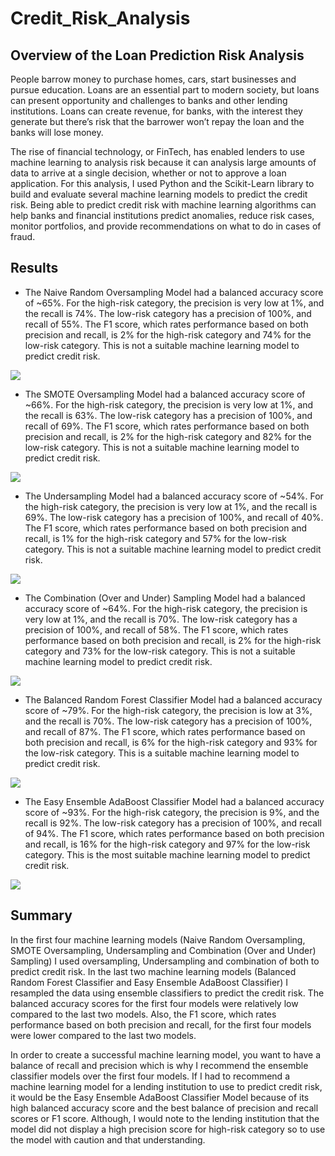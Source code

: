 # Credit_Risk_Analysis

## Overview of the Loan Prediction Risk Analysis

People barrow money to purchase homes, cars, start businesses and pursue education.  Loans are an essential part to modern society, but loans can present opportunity and challenges to banks and other lending institutions.  Loans can create revenue, for banks, with the interest they generate but there’s risk that the barrower won’t repay the loan and the banks will lose money.  

The rise of financial technology, or FinTech, has enabled lenders to use machine learning to analysis risk because it can analysis large amounts of data to arrive at a single decision, whether or not to approve a loan application.  For this analysis, I used Python and the Scikit-Learn library to build and evaluate several machine learning models to predict the credit risk.  Being able to predict credit risk with machine learning algorithms can help banks and financial institutions predict anomalies, reduce risk cases, monitor portfolios, and provide recommendations on what to do in cases of fraud.

## Results

-	The Naive Random Oversampling Model had a balanced accuracy score of ~65%.  For the high-risk category, the precision is very low at 1%, and the recall is 74%.  The low-risk category has a precision of 100%, and recall of 55%. The F1 score, which rates performance based on both precision and recall, is 2% for the high-risk category and 74% for the low-risk category.  This is not a suitable machine learning model to predict credit risk.

![](Images/Naive_Random_Oversampling.png)

-	The SMOTE Oversampling Model had a balanced accuracy score of ~66%.  For the high-risk category, the precision is very low at 1%, and the recall is 63%.  The low-risk category has a precision of 100%, and recall of 69%. The F1 score, which rates performance based on both precision and recall, is 2% for the high-risk category and 82% for the low-risk category.  This is not a suitable machine learning model to predict credit risk.

![](Images/SMOTE_Oversampling.png)

-	The Undersampling Model had a balanced accuracy score of ~54%.  For the high-risk category, the precision is very low at 1%, and the recall is 69%.  The low-risk category has a precision of 100%, and recall of 40%. The F1 score, which rates performance based on both precision and recall, is 1% for the high-risk category and 57% for the low-risk category.  This is not a suitable machine learning model to predict credit risk.

![](Images/Undersampling.png)

-	The Combination (Over and Under) Sampling Model had a balanced accuracy score of ~64%.  For the high-risk category, the precision is very low at 1%, and the recall is 70%.  The low-risk category has a precision of 100%, and recall of 58%. The F1 score, which rates performance based on both precision and recall, is 2% for the high-risk category and 73% for the low-risk category.  This is not a suitable machine learning model to predict credit risk.

![](Images/Combination_Over_and_Under_Sampling.png)

-	The Balanced Random Forest Classifier Model had a balanced accuracy score of ~79%.  For the high-risk category, the precision is low at 3%, and the recall is 70%.  The low-risk category has a precision of 100%, and recall of 87%. The F1 score, which rates performance based on both precision and recall, is 6% for the high-risk category and 93% for the low-risk category.  This is a suitable machine learning model to predict credit risk.

![](Images/Balanced_Random_Forest_Classifier.png)

-	The Easy Ensemble AdaBoost Classifier Model had a balanced accuracy score of ~93%.  For the high-risk category, the precision is 9%, and the recall is 92%.  The low-risk category has a precision of 100%, and recall of 94%. The F1 score, which rates performance based on both precision and recall, is 16% for the high-risk category and 97% for the low-risk category.  This is the most suitable machine learning model to predict credit risk.

![](Images/Easy_Ensemble_AdaBoost_Classifier.png)

## Summary

In the first four machine learning models (Naive Random Oversampling, SMOTE Oversampling, Undersampling and Combination (Over and Under) Sampling) I used oversampling, Undersampling and combination of both to predict credit risk.  In the last two machine learning models (Balanced Random Forest Classifier and Easy Ensemble AdaBoost Classifier) I resampled the data using ensemble classifiers to predict the credit risk.  The balanced accuracy scores for the first four models were relatively low compared to the last two models.  Also, the F1 score, which rates performance based on both precision and recall, for the first four models were lower compared to the last two models.

In order to create a successful machine learning model, you want to have a balance of recall and precision which is why I recommend the ensemble classifier models over the first four models.  If I had to recommend a machine learning model for a lending institution to use to predict credit risk, it would be the Easy Ensemble AdaBoost Classifier Model because of its high balanced accuracy score and the best balance of precision and recall scores or F1 score.  Although, I would note to the lending institution that the model did not display a high precision score for high-risk category so to use the model with caution and that understanding.
